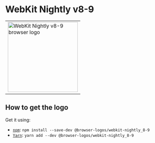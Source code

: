 WebKit Nightly v8-9
===================

<!-- markdownlint-disable line-length no-inline-html -->
<table>
    <tr height=230>
        <td>
            <a href="https://github.com/alrra/browser-logos/tree/8fab53c2544fe45642f4b330f21c426a07c63367/src/archive/webkit-nightly_8-9">
                <img width=220 src="https://raw.githubusercontent.com/alrra/browser-logos/8fab53c2544fe45642f4b330f21c426a07c63367/src/archive/webkit-nightly_8-9/webkit-nightly_8-9_512x512.png" alt="WebKit Nightly v8-9 browser logo">
            </a>
        </td>
    </tr>
</table>
<!-- markdownlint-enable line-length no-inline-html -->

How to get the logo
-------------------

Get it using:

* [`npm`][npm]: `npm install --save-dev @browser-logos/webkit-nightly_8-9`
* [`Yarn`][yarn]: `yarn add --dev @browser-logos/webkit-nightly_8-9`

<!-- Link labels: -->

[npm]: https://www.npmjs.com/
[yarn]: https://yarnpkg.com/
